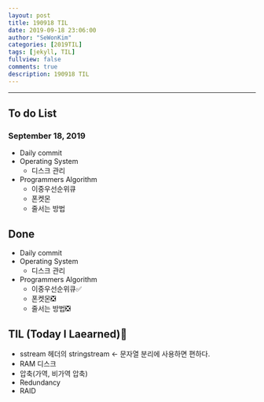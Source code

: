 ```yaml
---
layout: post
title: 190918 TIL
date: 2019-09-18 23:06:00
author: "SeWonKim"
categories: [2019TIL]
tags: [jekyll, TIL]
fullview: false
comments: true
description: 190918 TIL
---
```


---

## To do List

### September 18, 2019

- Daily commit
- Operating System
  - 디스크 관리
- Programmers Algorithm
  - 이중우선순위큐
  - 폰켓몬
  - 줄서는 방법

## Done

- Daily commit
- Operating System
  - 디스크 관리
- Programmers Algorithm
  - 이중우선순위큐✅
  - 폰켓몬❎
  - 줄서는 방법❎

## TIL (Today I Laearned)🤔

- sstream 헤더의 stringstream <- 문자열 분리에 사용하면 편하다.
- RAM 디스크
- 압축(가역, 비가역 압축)
- Redundancy
- RAID

